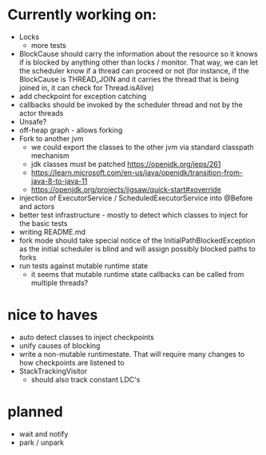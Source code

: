 # Currently working on:
- Locks 
  - more tests
- BlockCause should carry the information about the resource so it knows if is blocked by anything other than locks / monitor. That way, we can let the scheduler know if a thread can proceed or not (for instance, if the BlockCause is THREAD_JOIN and it carries the thread that is being joined in, it can check for Thread.isAlive)
- add checkpoint for exception catching
- callbacks should be invoked by the scheduler thread and not by the actor threads
- Unsafe?
- off-heap graph - allows forking
- Fork to another jvm
  - we could export the classes to the other jvm via standard classpath mechanism
  - jdk classes must be patched https://openjdk.org/jeps/261
  - https://learn.microsoft.com/en-us/java/openjdk/transition-from-java-8-to-java-11
  - https://openjdk.org/projects/jigsaw/quick-start#xoverride
- injection of ExecutorService / ScheduledExecutorService into @Before and actors
- better test infrastructure - mostly to detect which classes to inject for the basic tests
- writing README.md
- fork mode should take special notice of the  InitialPathBlockedException as the initial scheduler is blind and will assign possibly blocked paths to forks
- run tests against mutable runtime state
  - it seems that mutable runtime state callbacks can be called from multiple threads?

# nice to haves
- auto detect classes to inject checkpoints
- unify causes of blocking
- write a non-mutable runtimestate. That will require many changes to how checkpoints are listened to
- StackTrackingVisitor
  - should also track constant LDC's
# planned
- wait and notify
- park / unpark

 